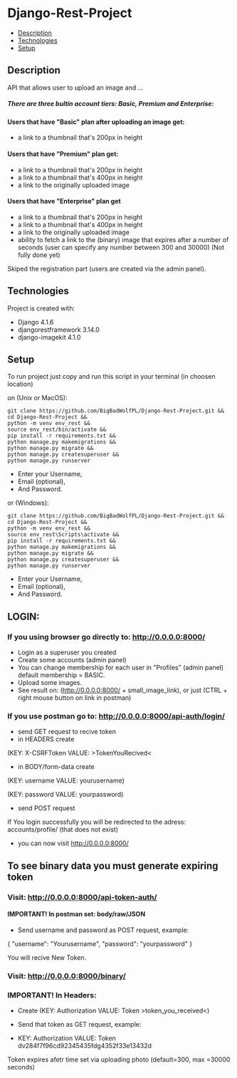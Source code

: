 # Django-Rest-Project

* [Description](#description)
* [Technologies](#technologies)
* [Setup](#setup)

## Description
API that allows user to upload an image and ...

##### There are three bultin account tiers: Basic, Premium and Enterprise:

#### Users that have "Basic" plan after uploading an image get: 
* a link to a thumbnail that's 200px in height

#### Users that have "Premium" plan get:
* a link to a thumbnail that's 200px in height
* a link to a thumbnail that's 400px in height
* a link to the originally uploaded image

#### Users that have "Enterprise" plan get
* a link to a thumbnail that's 200px in height
* a link to a thumbnail that's 400px in height
* a link to the originally uploaded image
* ability to fetch a link to the (binary) image that expires after a number of seconds (user can specify any number between 300 and 30000) (Not fully done yet)

Skiped the registration part (users are created via the admin panel).


	
## Technologies
Project is created with:
* Django 4.1.6
* djangorestframework 3.14.0
* django-imagekit 4.1.0


## Setup

To run project just copy and run this script in your terminal (in choosen location)

on (Unix or MacOS):

```
git clone https://github.com/BigBadWolfPL/Django-Rest-Project.git &&
cd Django-Rest-Project &&
python -m venv env_rest &&
source env_rest/bin/activate &&
pip install -r requirements.txt &&
python manage.py makemigrations &&
python manage.py migrate &&
python manage.py createsuperuser &&
python manage.py runserver

```

* Enter your Username,
* Email (optional), 
* And Password.


or (Windows):
```
git clone https://github.com/BigBadWolfPL/Django-Rest-Project.git &&
cd Django-Rest-Project &&
python -m venv env_rest &&
source env_rest\Scripts\activate &&
pip install -r requirements.txt &&
python manage.py makemigrations &&
python manage.py migrate &&
python manage.py createsuperuser &&
python manage.py runserver
```

* Enter your Username,
* Email (optional), 
* And Password.


## LOGIN:
### If you using browser go directly to: http://0.0.0.0:8000/
* Login as a superuser you created
* Create some accounts (admin panel)
* You can change membership for each user in "Profiles" (admin panel) default membership = BASIC.
* Upload some images.
* See result on: (http://0.0.0.0:8000/   +   small_image_link), or just (CTRL + right mouse button on link in postman)

### If you use postman go to: http://0.0.0.0:8000/api-auth/login/
* send GET request to recive token
* in HEADERS create 

(KEY: X-CSRFToken VALUE: >TokenYouRecived<

* in BODY/form-data create

(KEY: username VALUE: yourusername)

(KEY: password VALUE: yourpassword)
* send POST request

If You login successfully you will be redirected to the adress: accounts/profile/ (that does not exist)
* you can now visit http://0.0.0.0:8000/


## To see binary data you must generate expiring token

### Visit: http://0.0.0.0:8000/api-token-auth/

#### IMPORTANT! In postman set: body/raw/JSON
* Send username and password as POST request, example:


{
    "username":
        "Yourusername",
    "password":
        "yourpassword" 
}




You will recive New Token.

### Visit: http://0.0.0.0:8000/binary/

### IMPORTANT! In Headers:
* Create (KEY: Authorization  VALUE: Token >token_you_received<)
* Send that token as GET request, example:

* KEY: Authorization VALUE: Token dv284f7f96cd92345435fdg4352f33e13432d




Token expires afetr time set via uploading photo (default=300, max =30000 seconds)

